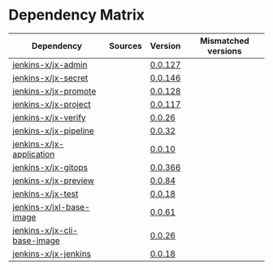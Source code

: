 # Dependency Matrix

Dependency | Sources | Version | Mismatched versions
---------- | ------- | ------- | -------------------
[jenkins-x/jx-admin](https://github.com/jenkins-x/jx-admin) |  | [0.0.127](https://github.com/jenkins-x/jx-admin/releases/tag/v0.0.127) | 
[jenkins-x/jx-secret](https://github.com/jenkins-x/jx-secret) |  | [0.0.146](https://github.com/jenkins-x/jx-secret/releases/tag/v0.0.146) | 
[jenkins-x/jx-promote](https://github.com/jenkins-x/jx-promote) |  | [0.0.128](https://github.com/jenkins-x/jx-promote/releases/tag/v0.0.128) | 
[jenkins-x/jx-project](https://github.com/jenkins-x/jx-project) |  | [0.0.117](https://github.com/jenkins-x/jx-project/releases/tag/v0.0.117) | 
[jenkins-x/jx-verify](https://github.com/jenkins-x/jx-verify) |  | [0.0.26](https://github.com/jenkins-x/jx-verify/releases/tag/v0.0.26) | 
[jenkins-x/jx-pipeline](https://github.com/jenkins-x/jx-pipeline) |  | [0.0.32](https://github.com/jenkins-x/jx-pipeline/releases/tag/v0.0.32) | 
[jenkins-x/jx-application](https://github.com/jenkins-x/jx-application) |  | [0.0.10](https://github.com/jenkins-x/jx-application/releases/tag/v0.0.10) | 
[jenkins-x/jx-gitops](https://github.com/jenkins-x/jx-gitops) |  | [0.0.366](https://github.com/jenkins-x/jx-gitops/releases/tag/v0.0.366) | 
[jenkins-x/jx-preview](https://github.com/jenkins-x/jx-preview) |  | [0.0.84](https://github.com/jenkins-x/jx-preview/releases/tag/v0.0.84) | 
[jenkins-x/jx-test](https://github.com/jenkins-x/jx-test) |  | [0.0.18](https://github.com/jenkins-x/jx-test/releases/tag/v0.0.18) | 
[jenkins-x/jxl-base-image](https://github.com/jenkins-x/jxl-base-image) |  | [0.0.61]() | 
[jenkins-x/jx-cli-base-image](https://github.com/jenkins-x/jx-cli-base-image) |  | [0.0.26]() | 
[jenkins-x/jx-jenkins](https://github.com/jenkins-x/jx-jenkins) |  | [0.0.18](https://github.com/jenkins-x/jx-jenkins/releases/tag/v0.0.18) | 
